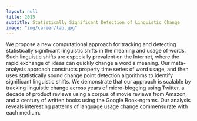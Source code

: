 ```yaml
---
layout: null
title: 2015
subtitle: Statistically Significant Detection of Linguistic Change
image: "img/career/lab.jpg"
---
```


We propose a new computational approach for tracking and detecting statistically significant linguistic shifts in the meaning and usage of words. Such linguistic shifts are especially prevalent on the Internet, where the rapid exchange of ideas can quickly change a word's meaning. Our meta-analysis approach constructs property time series of word usage, and then uses statistically sound change point detection algorithms to identify significant linguistic shifts. We demonstrate that our approach is scalable by tracking linguistic change across years of micro-blogging using Twitter, a decade of product reviews using a corpus of movie reviews from Amazon, and a century of written books using the Google Book-ngrams. Our analysis reveals interesting patterns of language usage change commensurate with each medium.

